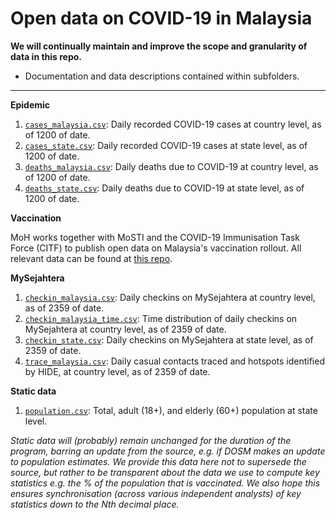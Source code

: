# Open data on COVID-19 in Malaysia

**We will continually maintain and improve the scope and granularity of data in this repo.**
+ Documentation and data descriptions contained within subfolders. 

---

**Epidemic**

1) [`cases_malaysia.csv`](/epidemic/cases_malaysia.csv): Daily recorded COVID-19 cases at country level, as of 1200 of date.
2) [`cases_state.csv`](/epidemic/cases_state.csv): Daily recorded COVID-19 cases at state level, as of 1200 of date.
3) [`deaths_malaysia.csv`](/epidemic/deaths_malaysia.csv): Daily deaths due to COVID-19 at country level, as of 1200 of date.
2) [`deaths_state.csv`](/epidemic/deaths_state.csv): Daily deaths due to COVID-19 at state level, as of 1200 of date.

**Vaccination**

MoH works together with MoSTI and the COVID-19 Immunisation Task Force (CITF) to publish open data on Malaysia's vaccination rollout. All relevant data can be found at [this repo](https://github.com/CITF-Malaysia/citf-public).

**MySejahtera**

1) [`checkin_malaysia.csv`](/epidemic/checkin_malaysia.csv): Daily checkins on MySejahtera at country level, as of 2359 of date.
2) [`checkin_malaysia_time.csv`](/epidemic/checkin_malaysia_time.csv): Time distribution of daily checkins on MySejahtera at country level, as of 2359 of date.
3) [`checkin_state.csv`](/epidemic/checkin_malaysia_time.csv): Daily checkins on MySejahtera at state level, as of 2359 of date.
4) [`trace_malaysia.csv`](/epidemic/trace_malaysia.csv): Daily casual contacts traced and hotspots identified by HIDE, at country level, as of 2359 of date.

**Static data**

1) [`population.csv`](/static/population.csv): Total, adult (18+), and elderly (60+) population at state level.

_Static data will (probably) remain unchanged for the duration of the program, barring an update from the source, e.g. if DOSM makes an update to population estimates. We provide this data here not to supersede the source, but rather to be transparent about the data we use to compute key statistics e.g. the % of the population that is vaccinated. We also hope this ensures synchronisation (across various independent analysts) of key statistics down to the Nth decimal place._
